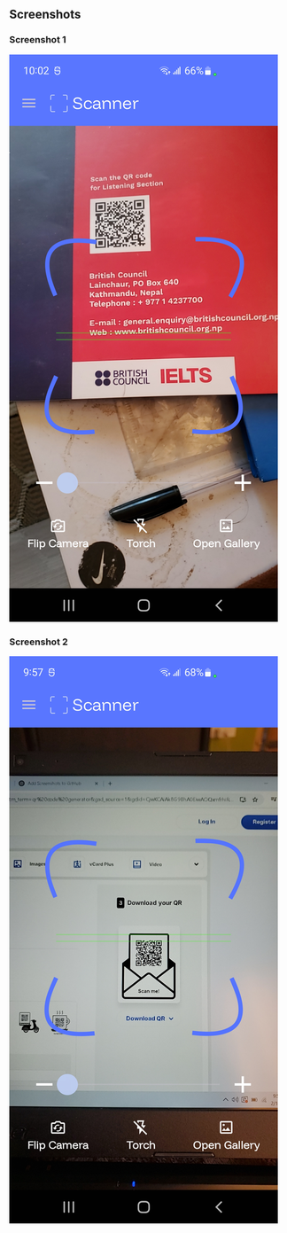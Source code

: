 ## Screenshots

### Screenshot 1
![Screenshot 1](screenshots/screen.jpg)

### Screenshot 2
![Screenshot 2](screenshots/Screen1.jpg)
